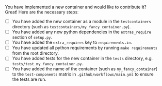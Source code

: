 You have implemented a new container and would like to contribute it? Great! Here are the necessary steps:

- [ ] You have added the new container as a module in the `testcontainers` directory (such as `testcontainers/my_fancy_container.py`).
- [ ] You have added any new python dependencies in the `extras_require` section of `setup.py`.
- [ ] You have added the `extra_requires` key to `requirements.in`.
- [ ] You have updated all python requirements by running `make requirements` from the root directory.
- [ ] You have added tests for the new container in the `tests` directory, e.g. `tests/test_my_fancy_container.py`.
- [ ] You have added the name of the container (such as `my_fancy_container`) to the `test-components` matrix in `.github/workflows/main.yml` to ensure the tests are run.
